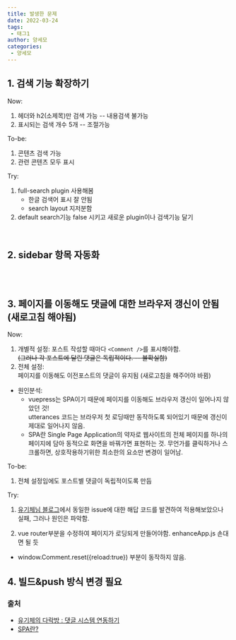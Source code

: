 ```yaml
---
title: 발생한 문제
date: 2022-03-24
tags:
 - 태그1
author: 양세모
categories: 
 - 양세모
---
```

## 1. 검색 기능 확장하기
Now:
1) 헤더와 h2(소제목)만 검색 가능 -- 내용검색 불가능
2) 표시되는 검색 개수 5개 -- 조절가능  

To-be:
1) 콘텐츠 검색 가능
2) 관련 콘텐츠 모두 표시

Try:
1) full-search plugin 사용해봄
   - 한글 검색어 표시 잘 안됨
   - search layout 지저분함
2) default search기능 false 시키고 새로운 plugin이나 검색기능 달기

<br>

## 2. sidebar 항목 자동화  
<br><br>

## 3. 페이지를 이동해도 댓글에 대한 브라우저 갱신이 안됨(새로고침 해야됨)
Now:
1) 개별적 설정: 포스트 작성할 때마다 `<Comment />`를 표시해야함.   
   ~~(그러나 각 포스트에 달린 댓글은 독립적이다. -- 불확실함)~~   
2) 전체 설정:  
   페이지를 이동해도 이전포스트의 댓글이 유지됨 (새로고침을 해주어야 바뀜)
 - 원인분석:
   - vuepress는 SPA이기 때문에 페이지를 이동해도 브라우저 갱신이 일어나지 않았던 것!  
     utterances 코드는 브라우저 첫 로딩때만 동작하도록 되어있기 때문에 갱신이 제대로 일어나지 않음.
   - SPA란 Single Page Application의 약자로 웹사이트의 전체 페이지를 하나의 페이지에 담아 동적으로 화면을 바꿔가면 표현하는 것. 무언가를 클릭하거나 스크롤하면, 상호작용하기위한 최소한의 요소만 변경이 일어남.  
  
To-be:
1) 전체 설정임에도 포스트별 댓글이 독립적이도록 만듬

Try:  
1) [유기체님 블로그](https://62che.com/blog/vuepress/%EB%8C%93%EA%B8%80-%EC%8B%9C%EC%8A%A4%ED%85%9C-%EC%97%B0%EB%8F%99%ED%95%98%EA%B8%B0.html#%E1%84%92%E1%85%A2%E1%84%80%E1%85%A7%E1%86%AF%E1%84%8B%E1%85%B3%E1%86%AF-%E1%84%92%E1%85%A1%E1%84%8C%E1%85%A1)에서 동일한 issue에 대한 해답 코드를 발견하여 적용해보았으나 실패, 그러나 원인은 파악함.

2) vue router부분을 수정하여 페이지가 로딩되게 만들어야함. enhanceApp.js 손대면 될 듯


- window.Comment.reset({reload:true}) 부분이 동작하지 않음.

## 4. 빌드&push 방식 변경 필요


### 출처
- [유기체의 다락방 : 댓글 시스템 연동하기](https://62che.com/blog/vuepress/%EB%8C%93%EA%B8%80-%EC%8B%9C%EC%8A%A4%ED%85%9C-%EC%97%B0%EB%8F%99%ED%95%98%EA%B8%B0.html#%E1%84%80%E1%85%A7%E1%86%AF%E1%84%85%E1%85%A9%E1%86%AB)
- [SPA란?](https://www.huskyhoochu.com/what-is-spa/)  


<comment/>